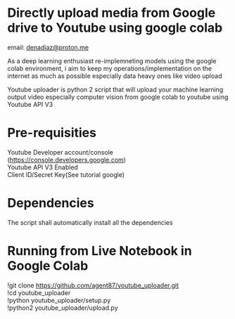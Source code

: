 # Directly upload media from Google drive to Youtube using google colab
email: denadiaz@proton.me

As a deep learning enthusiast re-implemneting models using the google colab environment,
i aim to keep my operations/implementation on the internet as much as possible especially data heavy ones like video upload

Youtube uploader is python 2 script that will upload your machine learning output video especially computer vision from 
google colab to youtube using Youtube API V3

# Pre-requisities
Youtube Developer account/console (https://console.developers.google.com) \
Youtube API V3 Enabled\
Client ID/Secret Key(See tutorial google)

# Dependencies
The script shall automatically install all the dependencies 

# Running from Live Notebook in Google Colab
!git clone https://github.com/agent87/youtube_uploader.git \
!cd youtube_uploader\
!python youtube_uploader/setup.py\
!python2 youtube_uploader/upload.py
